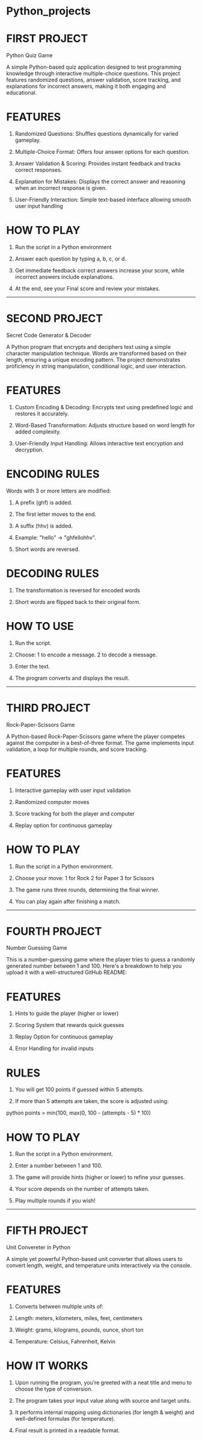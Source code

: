 # Python_projects

# FIRST PROJECT

Python Quiz Game

A simple Python-based quiz application designed to test programming knowledge through interactive multiple-choice questions. This project features randomized questions, answer validation, score tracking, and explanations for incorrect answers, making it both engaging and educational.

# FEATURES

1. Randomized Questions: Shuffles questions dynamically for varied gameplay.

2. Multiple-Choice Format: Offers four answer options for each question.

3. Answer Validation & Scoring: Provides instant feedback and tracks correct responses.

4. Explanation for Mistakes: Displays the correct answer and reasoning when an incorrect response is given.

5. User-Friendly Interaction: Simple text-based interface allowing smooth user input handling

# HOW TO PLAY

1. Run the script in a Python environment
  
2. Answer each question by typing a, b, c, or d.
   
3. Get immediate feedback correct answers increase your score, while incorrect answers include explanations.
   
4. At the end, see your Final score and review your mistakes.



------------------------------------------------------------------------------------------------------------------------------------------------------------------------------------------------------------------------------

# SECOND PROJECT

Secret Code Generator & Decoder

A Python program that encrypts and deciphers text using a simple character manipulation technique. Words are transformed based on their length, ensuring a unique encoding pattern. The project demonstrates proficiency in string manipulation, conditional logic, and user interaction.

# FEATURES

1. Custom Encoding & Decoding: Encrypts text using predefined logic and restores it accurately.

2. Word-Based Transformation: Adjusts structure based on word length for added complexity.

3. User-Friendly Input Handling: Allows interactive text encryption and decryption.

# ENCODING RULES

Words with 3 or more letters are modified:
  
  1. A prefix (ghf) is added.
  
  2. The first letter moves to the end.
  
  3. A suffix (hhv) is added.
  
  4. Example: "hello" → "ghfellohhv".
  
  5. Short words are reversed.

#  DECODING RULES

1. The transformation is reversed for encoded words

2. Short words are flipped back to their original form.

# HOW TO USE

1. Run the script.
   
2. Choose:
     1 to encode a message.
     2 to decode a message.
   
3. Enter the text.
   
4. The program converts and displays the result.

------------------------------------------------------------------------------------------------------------------------------------------------------------------------------------------------------------------------------

# THIRD PROJECT

Rock-Paper-Scissors Game

A Python-based Rock-Paper-Scissors game where the player competes against the computer in a best-of-three format. The game implements input validation, a loop for multiple rounds, and score tracking.

# FEATURES

1. Interactive gameplay with user input validation

2. Randomized computer moves

3. Score tracking for both the player and computer

4. Replay option for continuous gameplay

# HOW TO PLAY

1. Run the script in a Python environment.

2. Choose your move:
    1 for Rock
    2 for Paper
    3 for Scissors
   
4. The game runs three rounds, determining the final winner.

5. You can play again after finishing a match.
   
------------------------------------------------------------------------------------------------------------------------------------------------------------------------------------------------------------------------------

# FOURTH PROJECT

Number Guessing Game

This is a number-guessing game where the player tries to guess a randomly generated number between 1 and 100. Here's a breakdown to help you upload it with a well-structured GitHub README:

# FEATURES

1. Hints to guide the player (higher or lower)

2. Scoring System that rewards quick guesses

3. Replay Option for continuous gameplay

4. Error Handling for invalid inputs

# RULES

1. You will get 100 points if guessed within 5 attempts.

2. If more than 5 attempts are taken, the score is adjusted using:

python
points = min(100, max(0, 100 - (attempts - 5) * 10))

# HOW TO PLAY

1. Run the script in a Python environment.

2. Enter a number between 1 and 100.

3. The game will provide hints (higher or lower) to refine your guesses.

4. Your score depends on the number of attempts taken.

5. Play multiple rounds if you wish!

------------------------------------------------------------------------------------------------------------------------------------------------------------------------------------------------------------------------------

# FIFTH PROJECT

Unit Convereter in Python

A simple yet powerful Python-based unit converter that allows users to convert length, weight, and temperature units interactively via the console.

# FEATURES

1. Converts between multiple units of:
   
2. Length: meters, kilometers, miles, feet, centimeters

3. Weight: grams, kilograms, pounds, ounce, short ton

4. Temperature: Celsius, Fahrenheit, Kelvin

# HOW IT WORKS

1. Upon running the program, you’re greeted with a neat title and menu to choose the type of conversion.
   
2. The program takes your input value along with source and target units.
   
3. It performs internal mapping using dictionaries (for length & weight) and well-defined formulas (for temperature).
   
4. Final result is printed in a readable format.




